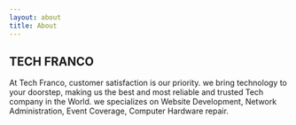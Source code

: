 ```yaml
---
layout: about
title: About
---
```


## TECH FRANCO

At Tech Franco, customer satisfaction is our priority. we bring technology to your doorstep, making us the best and most reliable and trusted Tech company in the World. we specializes on Website Development, Network Administration, Event Coverage, Computer Hardware repair.
